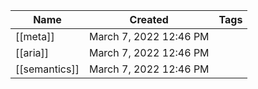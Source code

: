 |Name|Created|Tags|
|---|---|---|
|[[meta]]|March 7, 2022 12:46 PM||
|[[aria]]|March 7, 2022 12:46 PM||
|[[semantics]]|March 7, 2022 12:46 PM||